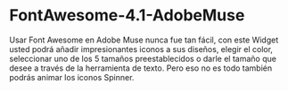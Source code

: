 FontAwesome-4.1-AdobeMuse
=========================

Usar Font Awesome en Adobe Muse nunca fue tan fácil, con este Widget usted podrá añadir impresionantes iconos a sus diseños, elegir el color, seleccionar uno de los 5 tamaños preestablecidos o darle el tamaño que desee a través de la herramienta de texto. Pero eso no es todo también podrás animar los iconos Spinner.
